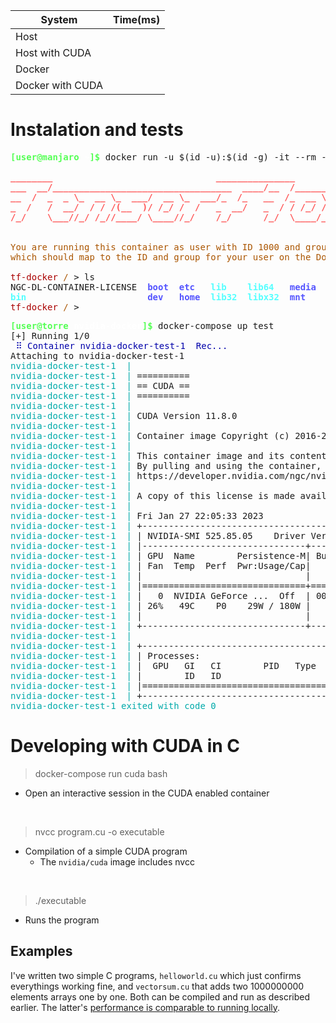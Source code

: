 
| System           | Time(ms) |
| ---------------- | -------- |
| Host             |          |
| Host with CUDA   |          |
| Docker           |          |
| Docker with CUDA |          |


<!-- docker run -u $(id -u):$(id -g) -it --rm --gpus all tensorflow/tensorflow:latest-gpu bash -->

# Instalation and tests

<pre><span style="color:#55FF55"><b>[user@manjaro</b></span><span style="color:#FFFFFF"><b> ~</b></span><span style="color:#55FF55"><b>]$</b></span> docker run -u $(id -u):$(id -g) -it --rm --gpus all tensorflow/tensorflow:latest-gpu bash

<span style="color:#FF5555"><b>________                               _______________                </b></span>
<span style="color:#FF5555"><b>___  __/__________________________________  ____/__  /________      __</b></span>
<span style="color:#FF5555"><b>__  /  _  _ \_  __ \_  ___/  __ \_  ___/_  /_   __  /_  __ \_ | /| / /</b></span>
<span style="color:#FF5555"><b>_  /   /  __/  / / /(__  )/ /_/ /  /   _  __/   _  / / /_/ /_ |/ |/ / </b></span>
<span style="color:#FF5555"><b>/_/    \___//_/ /_//____/ \____//_/    /_/      /_/  \____/____/|__/</b></span>


<span style="color:#AA5500">You are running this container as user with ID 1000 and group 1000,</span>
<span style="color:#AA5500">which should map to the ID and group for your user on the Docker host. Great!</span>

<span style="color:#AA0000">tf-docker</span> <span style="color:#AA5500">/</span> &gt; ls
NGC-DL-CONTAINER-LICENSE  <span style="color:#5555FF"><b>boot</b></span>  <span style="color:#5555FF"><b>etc</b></span>   <span style="color:#55FFFF"><b>lib</b></span>    <span style="color:#55FFFF"><b>lib64</b></span>   <span style="color:#5555FF"><b>media</b></span>  <span style="color:#5555FF"><b>opt</b></span>   <span style="color:#5555FF"><b>root</b></span>  <span style="color:#55FFFF"><b>sbin</b></span>  <span style="color:#5555FF"><b>sys</b></span>  <span style="color:#5555FF"><b>usr</b></span>
<span style="color:#55FFFF"><b>bin</b></span>                       <span style="color:#5555FF"><b>dev</b></span>   <span style="color:#5555FF"><b>home</b></span>  <span style="color:#55FFFF"><b>lib32</b></span>  <span style="color:#55FFFF"><b>libx32</b></span>  <span style="color:#5555FF"><b>mnt</b></span>    <span style="color:#5555FF"><b>proc</b></span>  <span style="color:#5555FF"><b>run</b></span>   <span style="color:#5555FF"><b>srv</b></span>   <span style="background-color:#00AA00"><span style="color:#000000">tmp</span></span>  <span style="color:#5555FF"><b>var</b></span>
<span style="color:#AA0000">tf-docker</span> <span style="color:#AA5500">/</span> &gt; </pre>






<pre><span style="color:#55FF55"><b>[user@torre</b></span><span style="color:#FFFFFF"><b> nvidia-docker</b></span><span style="color:#55FF55"><b>]$</b></span> docker-compose up test
[+] Running 1/0
<span style="color:#0000AA"> ⠿ Container nvidia-docker-test-1  Rec...                                  0.0s</span>
Attaching to nvidia-docker-test-1
<span style="color:#00AAAA">nvidia-docker-test-1  |</span> 
<span style="color:#00AAAA">nvidia-docker-test-1  |</span> ==========
<span style="color:#00AAAA">nvidia-docker-test-1  |</span> == CUDA ==
<span style="color:#00AAAA">nvidia-docker-test-1  |</span> ==========
<span style="color:#00AAAA">nvidia-docker-test-1  |</span> 
<span style="color:#00AAAA">nvidia-docker-test-1  |</span> CUDA Version 11.8.0
<span style="color:#00AAAA">nvidia-docker-test-1  |</span> 
<span style="color:#00AAAA">nvidia-docker-test-1  |</span> Container image Copyright (c) 2016-2022, NVIDIA CORPORATION &amp; AFFILIATES. All rights reserved.
<span style="color:#00AAAA">nvidia-docker-test-1  |</span> 
<span style="color:#00AAAA">nvidia-docker-test-1  |</span> This container image and its contents are governed by the NVIDIA Deep Learning Container License.
<span style="color:#00AAAA">nvidia-docker-test-1  |</span> By pulling and using the container, you accept the terms and conditions of this license:
<span style="color:#00AAAA">nvidia-docker-test-1  |</span> https://developer.nvidia.com/ngc/nvidia-deep-learning-container-license
<span style="color:#00AAAA">nvidia-docker-test-1  |</span> 
<span style="color:#00AAAA">nvidia-docker-test-1  |</span> A copy of this license is made available in this container at /NGC-DL-CONTAINER-LICENSE for your convenience.
<span style="color:#00AAAA">nvidia-docker-test-1  |</span> 
<span style="color:#00AAAA">nvidia-docker-test-1  |</span> Fri Jan 27 22:05:33 2023       
<span style="color:#00AAAA">nvidia-docker-test-1  |</span> +-----------------------------------------------------------------------------+
<span style="color:#00AAAA">nvidia-docker-test-1  |</span> | NVIDIA-SMI 525.85.05    Driver Version: 525.85.05    CUDA Version: 12.0     |
<span style="color:#00AAAA">nvidia-docker-test-1  |</span> |-------------------------------+----------------------+----------------------+
<span style="color:#00AAAA">nvidia-docker-test-1  |</span> | GPU  Name        Persistence-M| Bus-Id        Disp.A | Volatile Uncorr. ECC |
<span style="color:#00AAAA">nvidia-docker-test-1  |</span> | Fan  Temp  Perf  Pwr:Usage/Cap|         Memory-Usage | GPU-Util  Compute M. |
<span style="color:#00AAAA">nvidia-docker-test-1  |</span> |                               |                      |               MIG M. |
<span style="color:#00AAAA">nvidia-docker-test-1  |</span> |===============================+======================+======================|
<span style="color:#00AAAA">nvidia-docker-test-1  |</span> |   0  NVIDIA GeForce ...  Off  | 00000000:0B:00.0  On |                  N/A |
<span style="color:#00AAAA">nvidia-docker-test-1  |</span> | 26%   49C    P0    29W / 180W |   1537MiB /  6144MiB |     24%      Default |
<span style="color:#00AAAA">nvidia-docker-test-1  |</span> |                               |                      |                  N/A |
<span style="color:#00AAAA">nvidia-docker-test-1  |</span> +-------------------------------+----------------------+----------------------+
<span style="color:#00AAAA">nvidia-docker-test-1  |</span>                                                                                
<span style="color:#00AAAA">nvidia-docker-test-1  |</span> +-----------------------------------------------------------------------------+
<span style="color:#00AAAA">nvidia-docker-test-1  |</span> | Processes:                                                                  |
<span style="color:#00AAAA">nvidia-docker-test-1  |</span> |  GPU   GI   CI        PID   Type   Process name                  GPU Memory |
<span style="color:#00AAAA">nvidia-docker-test-1  |</span> |        ID   ID                                                   Usage      |
<span style="color:#00AAAA">nvidia-docker-test-1  |</span> |=============================================================================|
<span style="color:#00AAAA">nvidia-docker-test-1  |</span> +-----------------------------------------------------------------------------+
<span style="color:#00AAAA">nvidia-docker-test-1 exited with code 0</span>
</pre>



# Developing with CUDA in C
> docker-compose run cuda bash
- Open an interactive session in the CUDA enabled container

<br>

> nvcc program.cu -o executable
- Compilation of a simple CUDA program
  - The `nvidia/cuda` image includes nvcc

<br>

> ./executable
- Runs the program 

## Examples
I've written two simple C programs, `helloworld.cu` which just confirms everythings working fine, and `vectorsum.cu` that adds two 1000000000 elements arrays one by one. Both can be compiled and run as described earlier. <!-- The `nvidia/cuda` image is based on Ubuntu (`cat /etc/*release`), --> The latter's <u>performance is comparable to running locally</u>.
